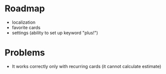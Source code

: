 Roadmap
=======
- localization
- favorite cards
- settings (ability to set up keyword "plus!")

Problems
========
- It works correctly only with recurring cards (it cannot calculate estimate)
